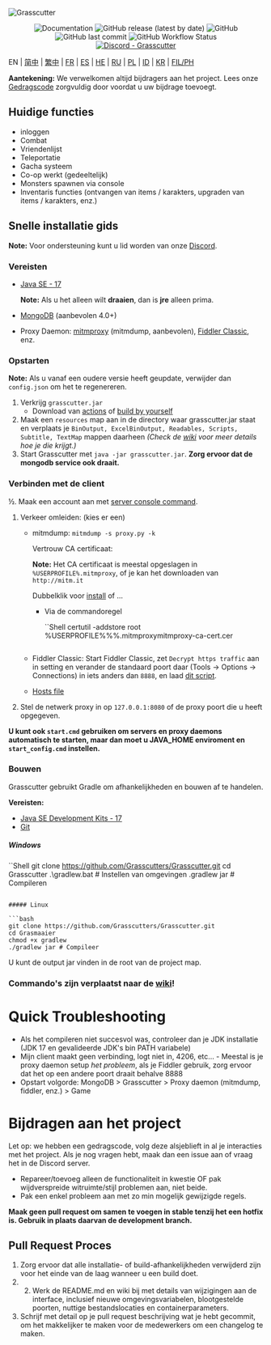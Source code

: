 ![Grasscutter](https://socialify.git.ci/Grasscutters/Grasscutter/image?description=1&forks=1&issues=1&language=1&logo=https%3A%2F%2Fs2.loli.net%2F2022%2F04%2F25%2FxOiJn7lCdcT5Mw1.png&name=1&owner=1&pulls=1&stargazers=1&theme=Light)
<div align="center"><img alt="Documentation" src="https://img.shields.io/badge/Wiki-Grasscutter-blue?style=for-the-badge&link=https://github.com/Grasscutters/Grasscutter/wiki&link=https://github.com/Grasscutters/Grasscutter/wiki"> <img alt="GitHub release (latest by date)" src="https://img.shields.io/github/v/release/Grasscutters/Grasscutter?logo=java&style=for-the-badge"> <img alt="GitHub" src="https://img.shields.io/github/license/Grasscutters/Grasscutter?style=for-the-badge"> <img alt="GitHub last commit" src="https://img.shields.io/github/last-commit/Grasscutters/Grasscutter?style=for-the-badge"> <img alt="GitHub Workflow Status" src="https://img.shields.io/github/workflow/status/Grasscutters/Grasscutter/Build?logo=github&style=for-the-badge"></div>

<div align="center"><a href="https://discord.gg/T5vZU6UyeG"><img alt="Discord - Grasscutter" src="https://img.shields.io/discord/965284035985305680?label=Discord&logo=discord&style=for-the-badge"></a></div>

EN | [简中](README_zh-CN.md) | [繁中](README_zh-TW.md) | [FR](README_fr-FR.md) | [ES](README_es-ES.md) | [HE](README_HE.md) | [RU](README_ru-RU.md) | [PL](README_pl-PL.md) | [ID](README_id-ID.md) | [KR](README_ko-KR.md) | [FIL/PH](README_fil-PH.md)

**Aantekening:** We verwelkomen altijd bijdragers aan het project. Lees onze [Gedragscode](https://github.com/Grasscutters/Grasscutter/blob/stable/CONTRIBUTING.md) zorgvuldig door voordat u uw bijdrage toevoegt.

## Huidige functies

* inloggen
* Combat
* Vriendenlijst
* Teleportatie
* Gacha systeem
* Co-op werkt (gedeeltelijk)
* Monsters spawnen via console
* Inventaris functies (ontvangen van items / karakters, upgraden van items / karakters, enz.)


## Snelle installatie gids

**Note:** Voor ondersteuning kunt u lid worden van onze [Discord](https://discord.gg/T5vZU6UyeG).

### Vereisten

* [Java SE - 17](https://www.oracle.com/java/technologies/javase/jdk17-archive-downloads.html)

  **Note:** Als u het alleen wilt **draaien**, dan is **jre** alleen prima.

* [MongoDB](https://www.mongodb.com/try/download/community) (aanbevolen 4.0+)

* Proxy Daemon: [mitmproxy](https://mitmproxy.org/) (mitmdump, aanbevolen), [Fiddler Classic](https://telerik-fiddler.s3.amazonaws.com/fiddler/FiddlerSetup.exe), enz.

### Opstarten

**Note:** Als u vanaf een oudere versie heeft geupdate, verwijder dan `config.json` om het te regenereren.

1. Verkrijg `grasscutter.jar`
   - Download van [actions](https://github.com/Grasscutters/Grasscutter/actions) of [build by yourself](https://github.com/Grasscutters/Grasscutter#building)
2. Maak een `resources` map aan in de directory waar grasscutter.jar staat en verplaats je `BinOutput, ExcelBinOutput, Readables, Scripts, Subtitle, TextMap` mappen daarheen *(Check de [wiki](https://github.com/Grasscutters/Grasscutter/wiki) voor meer details hoe je die krijgt.)*
3. Start Grasscutter met `java -jar grasscutter.jar`. **Zorg ervoor dat de mongodb service ook draait.**

### Verbinden met de client

½. Maak een account aan met [server console command](https://github.com/Grasscutters/Grasscutter/wiki/Commands#targeting).

1. Verkeer omleiden: (kies er een)
    - mitmdump: `mitmdump -s proxy.py -k`

      Vertrouw CA certificaat:

      **Note:** Het CA certificaat is meestal opgeslagen in `%USERPROFILE%.mitmproxy`, of je kan het downloaden van `http://mitm.it`

      Dubbelklik voor [install](https://docs.microsoft.com/en-us/skype-sdk/sdn/articles/installing-the-trusted-root-certificate#installing-a-trusted-root-certificate) of ...

      - Via de commandoregel

        ``Shell
        certutil -addstore root %USERPROFILE%%%.mitmproxymitmproxy-ca-cert.cer
        ```

    - Fiddler Classic: Start Fiddler Classic, zet `Decrypt https traffic` aan in setting en verander de standaard poort daar (Tools -> Options -> Connections) in iets anders dan `8888`, en laad [dit script](https://github.com/Grasscutters/Grasscutter/wiki/Resources#fiddler-classic-jscript).

    - [Hosts file](https://github.com/Grasscutters/Grasscutter/wiki/Resources#hosts-file)

2. Stel de netwerk proxy in op `127.0.0.1:8080` of de proxy poort die u heeft opgegeven.

**U kunt ook `start.cmd` gebruiken om servers en proxy daemons automatisch te starten, maar dan moet u JAVA_HOME enviroment en `start_config.cmd` instellen.**

### Bouwen

Grasscutter gebruikt Gradle om afhankelijkheden en bouwen af te handelen.

**Vereisten:**

- [Java SE Development Kits - 17](https://www.oracle.com/java/technologies/javase/jdk17-archive-downloads.html)
- [Git](https://git-scm.com/downloads)

##### Windows

``Shell
git clone https://github.com/Grasscutters/Grasscutter.git
cd Grasscutter
.\gradlew.bat # Instellen van omgevingen
.gradlew jar # Compileren
```

##### Linux

```bash
git clone https://github.com/Grasscutters/Grasscutter.git
cd Grasmaaier
chmod +x gradlew
./gradlew jar # Compileer
```

U kunt de output jar vinden in de root van de project map.

### Commando's zijn verplaatst naar de [wiki](https://github.com/Grasscutters/Grasscutter/wiki/Commands)!

# Quick Troubleshooting

* Als het compileren niet succesvol was, controleer dan je JDK installatie (JDK 17 en gevalideerde JDK's bin PATH variabele)
* Mijn client maakt geen verbinding, logt niet in, 4206, etc... - Meestal is je proxy daemon setup *het probleem*, als je
  Fiddler gebruik, zorg ervoor dat het op een andere poort draait behalve 8888
* Opstart volgorde: MongoDB > Grasscutter > Proxy daemon (mitmdump, fiddler, enz.) > Game




# Bijdragen aan het project

Let op: we hebben een gedragscode, volg deze alsjeblieft in al je interacties met het project. Als je nog vragen hebt, maak dan een issue aan of vraag het in de Discord server.

- Repareer/toevoeg alleen de functionaliteit in kwestie OF pak wijdverspreide witruimte/stijl problemen aan, niet beide.
- Pak een enkel probleem aan met zo min mogelijk gewijzigde regels.

**Maak geen pull request om samen te voegen in stable tenzij het een hotfix is. Gebruik in plaats daarvan de development branch.**

## Pull Request Proces

1. Zorg ervoor dat alle installatie- of build-afhankelijkheden verwijderd zijn voor het einde van de laag wanneer u een build doet.
2. 2. Werk de README.md en wiki bij met details van wijzigingen aan de interface, inclusief nieuwe omgevingsvariabelen, blootgestelde poorten, nuttige bestandslocaties en containerparameters.
3. Schrijf met detail op je pull request beschrijving wat je hebt gecommit, om het makkelijker te maken voor de medewerkers om een changelog te maken.


